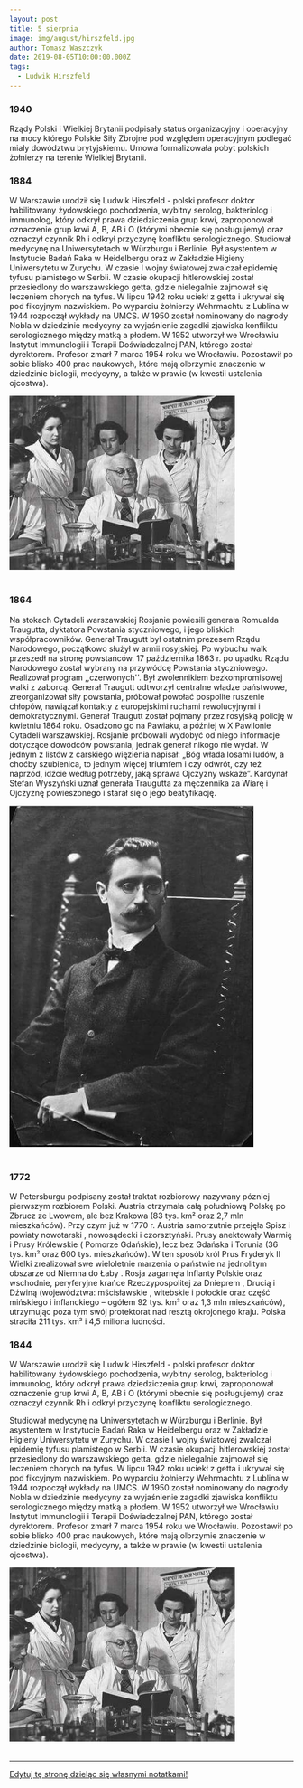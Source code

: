 ```yaml
---
layout: post
title: 5 sierpnia
image: img/august/hirszfeld.jpg
author: Tomasz Waszczyk
date: 2019-08-05T10:00:00.000Z
tags:
  - Ludwik Hirszfeld
---
```


### 1940

Rządy Polski i Wielkiej Brytanii podpisały status organizacyjny i operacyjny na mocy którego Polskie Siły Zbrojne pod względem operacyjnym podlegać miały dowództwu brytyjskiemu.
Umowa formalizowała pobyt polskich żołnierzy na terenie Wielkiej Brytanii.

### 1884

W Warszawie urodził się Ludwik Hirszfeld - polski profesor doktor habilitowany żydowskiego pochodzenia, wybitny serolog, bakteriolog i immunolog, który odkrył prawa dziedziczenia grup krwi, zaproponował oznaczenie grup krwi A, B, AB i O (którymi obecnie się posługujemy) oraz oznaczył czynnik Rh i odkrył przyczynę konfliktu serologicznego.
Studiował medycynę na Uniwersytetach w Würzburgu i Berlinie.
Był asystentem w Instytucie Badań Raka w Heidelbergu oraz w Zakładzie Higieny Uniwersytetu w Zurychu. W czasie I wojny światowej zwalczał epidemię tyfusu plamistego w Serbii. W czasie okupacji hitlerowskiej został przesiedlony do warszawskiego getta, gdzie nielegalnie zajmował się leczeniem chorych na tyfus. W lipcu 1942 roku uciekł z getta i ukrywał się pod fikcyjnym nazwiskiem. Po wyparciu żołnierzy Wehrmachtu z  Lublina w 1944 rozpoczął wykłady na UMCS. W 1950 został nominowany do nagrody Nobla w dziedzinie medycyny za wyjaśnienie zagadki zjawiska konfliktu serologicznego między matką a płodem. W 1952 utworzył we Wrocławiu Instytut Immunologii i Terapii Doświadczalnej PAN, którego został dyrektorem. Profesor zmarł 7 marca 1954 roku we Wrocławiu. Pozostawił po sobie blisko 400 prac naukowych, które mają olbrzymie znaczenie w dziedzinie biologii, medycyny, a także w  prawie (w kwestii ustalenia ojcostwa).

<img src="./img/august/hirszfeld.jpg"><br><br>

### 1864

Na stokach Cytadeli warszawskiej Rosjanie powiesili generała Romualda Traugutta, dyktatora Powstania styczniowego, i jego bliskich współpracowników. 
Generał Traugutt był ostatnim prezesem Rządu Narodowego, początkowo służył w armii rosyjskiej. Po wybuchu walk przeszedł na stronę powstańców. 
17 października 1863 r. po upadku Rządu Narodowego został wybrany na przywódcę Powstania styczniowego. Realizował program ,,czerwonych''. Był zwolennikiem bezkompromisowej walki z zaborcą. Generał Traugutt odtworzył centralne władze państwowe, zreorganizował siły powstania, próbował powołać pospolite ruszenie chłopów, nawiązał kontakty z europejskimi ruchami rewolucyjnymi i demokratycznymi. Generał Traugutt został pojmany przez rosyjską policję w kwietniu 1864 roku. Osadzono go na Pawiaku, a później w X Pawilonie Cytadeli warszawskiej. Rosjanie próbowali wydobyć od niego informacje dotyczące dowódców powstania, jednak generał nikogo nie wydał. W jednym z listów z carskiego więzienia napisał: „Bóg włada losami ludów, a choćby szubienica, to jednym więcej triumfem i czy odwrót, czy też naprzód, idźcie według potrzeby, jaką sprawa Ojczyzny wskaże”. 
Kardynał Stefan Wyszyński uznał generała Traugutta za męczennika za Wiarę i Ojczyznę powieszonego i starał się o jego beatyfikację.

<img src="./img/august/cytadela.jpg"><br><br>

### 1772

W Petersburgu podpisany został traktat rozbiorowy nazywany pózniej pierwszym rozbiorem Polski.
Austria otrzymała całą południową Polskę
po Zbrucz ze Lwowem, ale bez Krakowa (83
tys. km² oraz 2,7 mln mieszkańców). Przy
czym już w 1770 r. Austria samorzutnie
przejęła Spisz i powiaty nowotarski ,
nowosądecki i czorsztyński.
Prusy anektowały Warmię i Prusy
Królewskie ( Pomorze Gdańskie), lecz bez
Gdańska i Torunia (36 tys. km² oraz 600 tys.
mieszkańców). W ten sposób król Prus
Fryderyk II Wielki zrealizował swe wieloletnie
marzenia o państwie na jednolitym obszarze
od Niemna do Łaby .
Rosja zagarnęła Inflanty Polskie oraz
wschodnie, peryferyjne krańce
Rzeczypospolitej za Dnieprem , Drucią i Dźwiną
(województwa: mścisławskie , witebskie i
połockie oraz część mińskiego i inflanckiego
– ogółem 92 tys. km² oraz 1,3 mln
mieszkańców), utrzymując poza tym swój
protektorat nad resztą okrojonego kraju.
Polska straciła 211 tys. km² i 4,5 miliona
ludności.

### 1844

W Warszawie urodził się Ludwik Hirszfeld - polski profesor doktor habilitowany żydowskiego pochodzenia, wybitny serolog, bakteriolog i immunolog, który odkrył prawa dziedziczenia grup krwi, zaproponował oznaczenie grup krwi A, B, AB i O (którymi obecnie się posługujemy) oraz oznaczył czynnik Rh i odkrył przyczynę konfliktu serologicznego.

Studiował medycynę na Uniwersytetach w Würzburgu i Berlinie.
Był asystentem w Instytucie Badań Raka w Heidelbergu oraz w Zakładzie Higieny Uniwersytetu w Zurychu. W czasie I wojny światowej zwalczał epidemię tyfusu plamistego w Serbii. W czasie okupacji hitlerowskiej został przesiedlony do warszawskiego getta, gdzie nielegalnie zajmował się leczeniem chorych na tyfus. W lipcu 1942 roku uciekł z getta i ukrywał się pod fikcyjnym nazwiskiem. Po wyparciu żołnierzy Wehrmachtu z Lublina w 1944 rozpoczął wykłady na UMCS. W 1950 został nominowany do nagrody Nobla w dziedzinie medycyny za wyjaśnienie zagadki zjawiska konfliktu serologicznego między matką a płodem. W 1952 utworzył we Wrocławiu Instytut Immunologii i Terapii Doświadczalnej PAN, którego został dyrektorem. Profesor zmarł 7 marca 1954 roku we Wrocławiu. Pozostawił po sobie blisko 400 prac naukowych, które mają olbrzymie znaczenie w dziedzinie biologii, medycyny, a także w prawie (w kwestii ustalenia ojcostwa).

<img src="./img/august/hirszfeld.jpg"><br><br>

---

<a href="https://github.com/TomaszWaszczyk/historia.waszczyk.com/edit/master/src/content/august-5.md" target="_blank">Edytuj tę stronę dzieląc się własnymi notatkami!</a>
